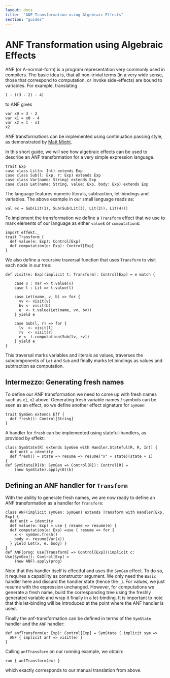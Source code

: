 ```yaml
---
layout: docs
title:  "ANF Transformation using Algebraic Effects"
section: "guides"
---
```


# ANF Transformation using Algebraic Effects
ANF (or A-normal-form) is a program representation very commonly used
in compilers.
The basic idea is, that all non-trivial terms (in a very wide sense,
those that correspond to computation, or invoke side-effects) are
bound to variables. For example, translating

```tut:book:silent
1 - ((3 - 2) - 4)
```

to ANF gives

```tut:book:silent
var x0 = 3 - 2
var x1 = x0 - 4
var x2 = 1 - x1
x2
```

ANF transformations can be implemented using continuation passing style,
as demonstrated by [Matt Might](http://matt.might.net/articles/a-normalization/).

In this short guide, we will see how algebraic effects can be used to
describe an ANF transformation for a very simple expression language.

```tut:book:silent
trait Exp
case class Lit(n: Int) extends Exp
case class Sub(l: Exp, r: Exp) extends Exp
case class Var(name: String) extends Exp
case class Let(name: String, value: Exp, body: Exp) extends Exp
```

The language features numeric literals, subtraction, let-bindings
and variables. The above example in our small language reads as:

```tut:book:silent
val ex = Sub(Lit(1), Sub(Sub(Lit(3), Lit(2)), Lit(4)))
```

To implement the transformation we define a `Transform` effect that
we use to mark elements of our language as either `value`s or
`computation`s:

```tut:book:silent
import effekt._
trait Transform {
  def value(e: Exp): Control[Exp]
  def computation(e: Exp): Control[Exp]
}
```

We also define a recursive traversal function that uses `Transform`
to visit each node in our tree:

```tut:book:silent
def visit(e: Exp)(implicit t: Transform): Control[Exp] = e match {

    case v : Var => t.value(v)
    case l : Lit => t.value(l)

    case Let(name, v, b) => for {
      vv <- visit(v)
      bv <- visit(b)
      e  <- t.value(Let(name, vv, bv))
    } yield e

    case Sub(l, r) => for {
      lv  <- visit(l)
      rv  <- visit(r)
      e <- t.computation(Sub(lv, rv))
    } yield e
}
```

This traversal marks variables and literals as values, traverses the
subcomponents of `Let` and `Sub` and finally marks let bindings as
values and subtraction as computation.

## Intermezzo: Generating fresh names

To define our ANF transformation we need to come up with fresh names
such as `x1`, `x2` above. Generating fresh variable names / symbols
can be seen as an effect, so we define another effect signature for
`SymGen`:

```
trait SymGen extends Eff {
  def fresh(): Control[String]
}
```

A handler for `fresh` can be implemented using stateful-handlers, as
provided by effekt:

```
class SymState[R] extends SymGen with Handler.Stateful[R, R, Int] {
  def unit = identity
  def fresh() = state => resume => resume("x" + state)(state + 1)
}
def SymState[R](b: SymGen => Control[R]): Control[R] =
    (new SymState).apply(0)(b)
```

## Defining an ANF handler for `Transform`
With the ability to generate fresh names, we are now ready to define
an ANF transformation as a handler for `Transform`:

```
class ANF(implicit symGen: SymGen) extends Transform with Handler[Exp, Exp] {
  def unit = identity
  def value(e: Exp) = use { resume => resume(e) }
  def computation(e: Exp) =use { resume => for {
    x <- symGen.fresh()
    body <- resume(Var(x))
  } yield Let(x, e, body) }
}
def ANF(prog: Use[Transform] => Control[Exp])(implicit c: Use[SymGen]): Control[Exp] =
    (new ANF).apply(prog)
```

Note that this handler itself is effectful and uses the `SymGen` effect. To do so, it
requires a capability as constructor argument. We only need the `Basic` handler here
and discard the handler state (hence the `_`). For values, we just resume with the
expression unchanged.
However, for computations we generate a fresh name, build the corresponding tree using
the freshly generated variable and wrap it finally in a let-binding.
It is important to note that this let-binding will be introduced at the point where
the ANF handler is used.

Finally the anf-transformation can be defined in terms of the `SymState` handler and
the `ANF` handler:

```
def anfTransform(e: Exp): Control[Exp] = SymState { implicit sym =>
  ANF { implicit anf => visit(e) }
}
```

Calling `anfTransform` on our running example, we obtain:

```
run { anfTransform(ex) }
```

which exactly corresponds to our manual translation from above.
